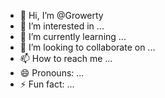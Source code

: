 - 👋 Hi, I’m @Growerty
- 👀 I’m interested in ...
- 🌱 I’m currently learning ...
- 💞️ I’m looking to collaborate on ...
- 📫 How to reach me ...
- 😄 Pronouns: ...
- ⚡ Fun fact: ...

<!---
Growerty/Growerty is a ✨ special ✨ repository because its `README.md` (this file) appears on your GitHub profile.
You can click the Preview link to take a look at your changes.
--->
